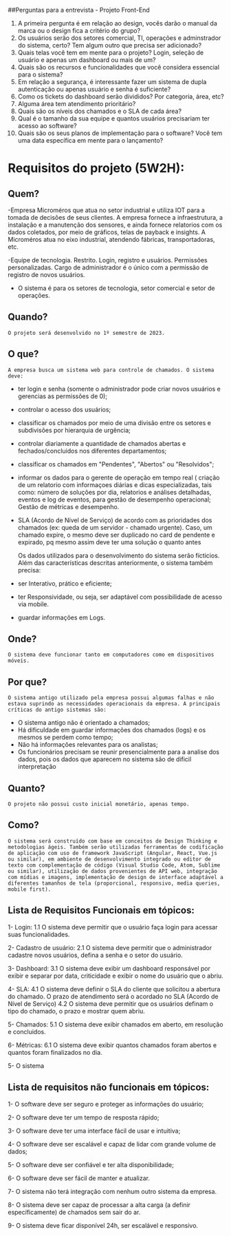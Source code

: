 ##Perguntas para a entrevista - Projeto Front-End


1. A primeira pergunta é em relação ao design, vocês darão o manual da marca ou o design fica a critério do grupo?
2. Os usuários serão dos setores comercial, TI, operações e adminstrador do sistema, certo? Tem algum outro que precisa ser adicionado?
3. Quais telas você tem em mente para o projeto? Login, seleção de usuário e apenas um dashboard ou mais de um?
4. Quais são os recursos e funcionalidades que você considera essencial para o sistema?
5. Em relação a segurança, é interessante fazer um sistema de dupla autenticação ou apenas usuário e senha é suficiente?
6. Como os tickets do dashboard serão divididos? Por categoria, área, etc?
7. Alguma área tem atendimento prioritário?
8. Quais são os níveis dos chamados e o SLA de cada área?
9. Qual é o tamanho da sua equipe e quantos usuários precisariam ter acesso ao software?
10. Quais são os seus planos de implementação para o software? Você tem uma data específica em mente para o lançamento?

# Requisitos do projeto (5W2H):
## Quem?
 -Empresa Microméros que atua no setor industrial e utiliza IOT para a tomada de decisões de seus clientes. A empresa fornece a infraestrutura, a instalação e a manutenção dos sensores, e ainda fornece relatorios com os dados coletados, por meio de gráficos, telas de payback e insights. A Microméros atua no eixo industrial, atendendo fábricas, transportadoras, etc. 

-Equipe de tecnologia. Restrito. Login, registro e usuários. Permissões personalizadas. Cargo de administrador é o único com a permissão de registro de novos 		    usuários.
- O sistema é para os setores de tecnologia, setor comercial e setor de operações.

## Quando?
	O projeto será desenvolvido no 1º semestre de 2023. 
    
## O que?
	A empresa busca um sistema web para controle de chamados. O sistema deve:
- ter login e senha (somente o administrador pode criar novos usuários e gerencias as permissões de 0);
- controlar o acesso dos usuários;
- classificar os chamados por meio de uma divisão entre os setores e subdivisões por hierarquia de urgência;
- controlar diariamente a quantidade de chamados abertas e fechados/concluidos nos diferentes departamentos; 
- classificar os chamados em "Pendentes", "Abertos" ou "Resolvidos";
- informar os dados para o gerente de operação em tempo real ( criação de um relatorio com informaçoes diárias e dicas especializadas, tais como: número de soluções por dia, relatorios e análises detalhadas, eventos e log de eventos, para gestão de desempenho operacional; Gestão de métricas e desempenho. 
- SLA (Acordo de Nível de Serviço) de acordo com as prioridades dos chamados (ex: queda de um servidor - chamado urgente). Caso, um chamado expire, o mesmo deve ser duplicado no card de pendente e expirado, pq mesmo assim deve ter uma solução o quanto antes

	Os dados utilizados para o desenvolvimento do sistema serão fícticios. Além das características descritas anteriormente, o sistema também precisa: 
- ser Interativo, prático e eficiente;
- ter Responsividade, ou seja, ser adaptável com possibilidade de acesso via mobile.
- guardar informações em Logs.
  
## Onde?
  	O sistema deve funcionar tanto em computadores como em dispositivos móveis. 
    
## Por que?
	O sistema antigo utilizado pela empresa possui algumas falhas e não estava suprindo as necessidades operacionais da empresa. A principais críticas do antigo sistemas são: 
- O sistema antigo não é orientado a chamados;
- Há dificuldade em guardar informações dos chamados (logs) e os mesmos se perdem como tempo;
- Não há informações relevantes para os analistas;
- Os funcionários precisam se reunir presencialmente para a analise dos dados, pois os dados que aparecem no sistema são de dificil interpretação  

 ## Quanto?
 	O projeto não possui custo inicial monetário, apenas tempo.
    
## Como?
	O sistema será construído com base em conceitos de Design Thinking e metodologias ágeis. Também serão utilizadas ferramentas de codificação de aplicação com uso de framework JavaScript (Angular, React, Vue.js ou similar), em ambiente de desenvolvimento integrado ou editor de texto com complementação de código (Visual Studio Code, Atom, Sublime ou similar), utilização de dados provenientes de API web, integração com mídias e imagens, implementação de design de interface adaptável a diferentes tamanhos de tela (proporcional, responsivo, media queries, mobile first).
	
## Lista de Requisitos Funcionais em tópicos:

1- Login:
	1.1 O sistema deve permitir que o usuário faça login para acessar suas funcionalidades.

2- Cadastro de usuário: 
	2.1 O sistema deve permitir que o administrador cadastre novos usuários, defina a senha e o setor do usuário.

3- Dashboard: 
	3.1 O sistema deve exibir um dashboard responsável por exibir e separar por data, criticidade e exibir o nome do
	usuário que o abriu.

4- SLA: 
	4.1 O sistema deve definir o SLA do cliente que solicitou a abertura do chamado. O prazo de atendimento será o 		acordado no SLA (Acordo de Nível de Serviço)
	4.2 O sistema deve permitir que os usuários definam o tipo do chamado, o prazo e mostrar quem abriu.

5- Chamados: 
	5.1 O sistema deve exibir chamados em aberto, em resolução e concluidos.

6- Métricas: 
	6.1 O sistema deve exibir quantos chamados foram abertos e quantos foram finalizados no dia.

5- O sistema


## Lista de requisitos não funcionais em tópicos:

1- O software deve ser seguro e proteger as informações do usuário;

2- O software deve ter um tempo de resposta rápido;

3- O software deve ter uma interface fácil de usar e intuitiva;

4- O software deve ser escalável e capaz de lidar com grande volume de dados;

5- O software deve ser confiável e ter alta disponibilidade;

6- O software deve ser fácil de manter e atualizar.

7- O sistema não terá integração com nenhum outro sistema da empresa.

8- O sistema deve ser capaz de processar a alta carga (a definir específicamente) de chamados sem sair do ar.

9- O sistema deve ficar disponível 24h, ser escalável e responsivo.

